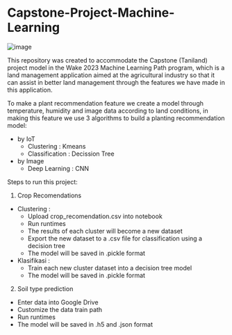 # Capstone-Project-Machine-Learning
![image](https://github.com/NizarArdansyah/Capstone-Project-Machine-Learning/assets/82304620/57748f38-450a-4039-a6d9-05087643f35c)

This repository was created to accommodate the Capstone (Taniland) project model in the Wake 2023 Machine Learning Path program, which is a land management application aimed at the agricultural industry so that it can assist in better land management through the features we have made in this application.


To make a plant recommendation feature we create a model through temperature, humidity and image data according to land conditions, in making this feature we use 3 algorithms to build a planting recommendation model:
* by IoT
   * Clustering : Kmeans
   * Classification : Decission Tree
* by Image
   * Deep Learning : CNN

Steps to run this project:
1. Crop Recomendations
* Clustering :
   * Upload crop_recomendation.csv into notebook
   * Run runtimes
   * The results of each cluster will become a new dataset
   * Export the new dataset to a .csv file for classification using a decision tree
   * The model will be saved in .pickle format 
* Klasifikasi :
   * Train each new cluster dataset into a decision tree model
   * The model will be saved in .pickle format

2. Soil type prediction
* Enter data into Google Drive
* Customize the data train path
* Run runtimes 
* The model will be saved in .h5 and .json format


 
